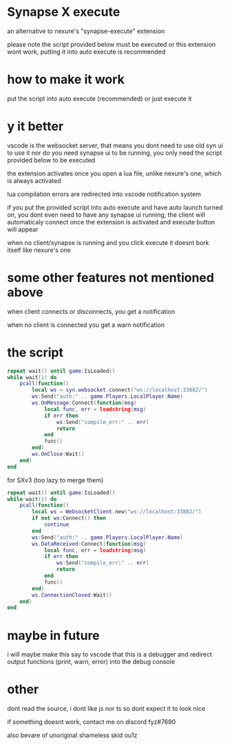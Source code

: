 # Synapse X execute

an alternative to nexure's "synapse-execute" extension

please note the script provided below must be executed or this extension wont work, putting it into auto execute is recommended

# how to make it work

put the script into auto execute (recommended) or just execute it

# y it better

vscode is the websocket server, that means you dont need to use old syn ui to use it nor do you need synapse ui to be running, you only need the script provided below to be executed

the extension activates once you open a lua file, unlike nexure's one, which is always activated

lua compilation errors are redirected into vscode notification system

if you put the provided script into auto execute and have auto launch turned on, you dont even need to have any synapse ui running, the client will automaticaly connect once the extension is activated and execute button will appear

when no client/synapse is running and you click execute it doesnt bork itself like nexure's one

# some other features not mentioned above

when client connects or disconnects, you get a notification

when no client is connected you get a warn notification

# the script
```lua
repeat wait() until game:IsLoaded()
while wait(1) do
	pcall(function()
		local ws = syn.websocket.connect("ws://localhost:33882/")
		ws:Send("auth:" .. game.Players.LocalPlayer.Name)
		ws.OnMessage:Connect(function(msg)
			local func, err = loadstring(msg)
			if err then
				ws:Send("compile_err:" .. err)
				return
			end
			func()
		end)
		ws.OnClose:Wait()
	end)
end
```

for SXv3 (too lazy to merge them)
```lua
repeat wait() until game:IsLoaded()
while wait(1) do
    pcall(function()
        local ws = WebsocketClient.new("ws://localhost:33882/")
        if not ws:Connect() then
            continue
        end
        ws:Send("auth:" .. game.Players.LocalPlayer.Name)
        ws.DataReceived:Connect(function(msg)
            local func, err = loadstring(msg)
            if err then
                ws:Send("compile_err:" .. err)
                return
            end
            func()
        end)
        ws.ConnectionClosed:Wait()
    end)
end
```

# maybe in future

i will maybe make this say to vscode that this is a debugger and redirect output functions (print, warn, error) into the debug console

# other

dont read the source, i dont like js nor ts so dont expect it to look nice

if something doesnt work, contact me on discord fyz#7690

also bevare of unoriginal shameless skid ou1z
